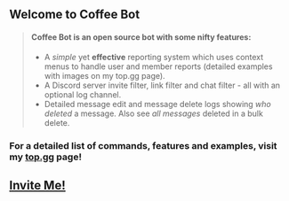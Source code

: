## Welcome to Coffee Bot

> #### Coffee Bot is an **open source** bot with some nifty features:
>
> - A *simple* yet **effective** reporting system which uses context menus to handle user and member reports (detailed examples with images on my top.gg page).
> - A Discord server invite filter, link filter and chat filter - all with an optional log channel.
> - Detailed message edit and message delete logs showing _who deleted_ a message. Also see _all messages_ deleted in a bulk delete.
>

### **For a detailed list of commands, features and examples, visit my [top.gg](https://top.gg/bot/950765718209720360) page!**

## [Invite Me!](https://discord.com/oauth2/authorize?client_id=950765718209720360&permissions=8&scope=bot%20applications.commands)
